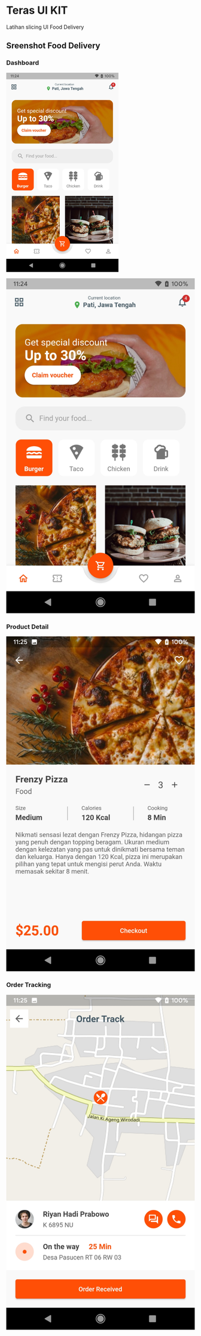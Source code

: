 # Teras UI KIT
Latihan slicing UI Food Delivery

## Sreenshot Food Delivery
### Dashboard
<img src="https://raw.githubusercontent.com/riyanhadi/slicing_ui_food_delivery/main/screenshot/dashboard.jpg" alt="Dashboard" width="300">

![Dashboard](https://raw.githubusercontent.com/riyanhadi/slicing_ui_food_delivery/main/screenshot/dashboard.jpg)

### Product Detail
![Product Detail](https://raw.githubusercontent.com/riyanhadi/slicing_ui_food_delivery/main/screenshot/product_detail.jpg)

### Order Tracking
![Order Tracking](https://raw.githubusercontent.com/riyanhadi/slicing_ui_food_delivery/main/screenshot/tracking.jpg)

